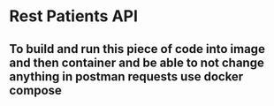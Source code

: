 # Rest Patients API
## To build and run this piece of code into image and then container and be able to not change anything in postman requests use docker compose

